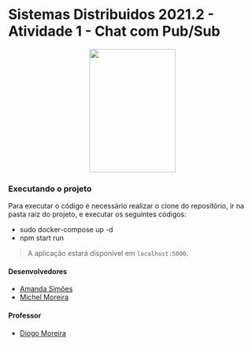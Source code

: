# Sistemas Distribuidos 2021.2 - Atividade 1 - Chat com Pub/Sub
<p align="center">
<img src="https://user-images.githubusercontent.com/57498887/134352674-9837ff29-10ff-44f7-8c46-cb517767be49.png" width="175" height="250">
</p>

### Executando o projeto
Para executar o código é necessário realizar o clone do repositório, ir na pasta raiz do projeto, e executar os seguintes códigos:

* sudo docker-compose up -d
* npm start run

> A aplicação estará disponível em `localhost:5000`.


#### Desenvolvedores
- [Amanda Simões](https://github.com/Amanda-Simoes)
- [Michel Moreira](https://github.com/mchlexe)

#### Professor
- [Diogo Moreira](https://github.com/diogomoreira)
